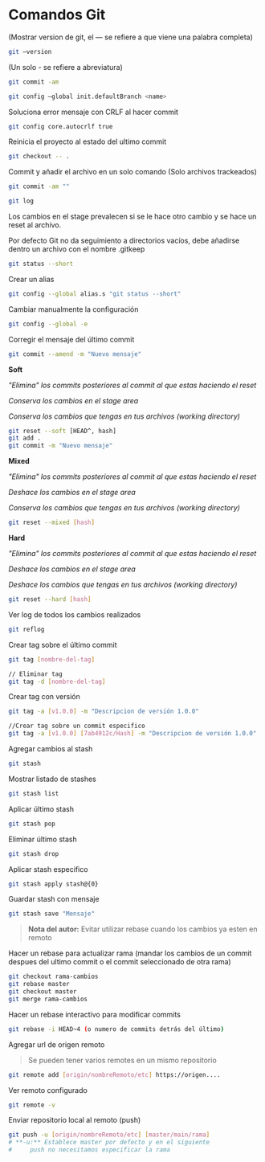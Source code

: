 # Comandos Git

(Mostrar version de git, el — se refiere a que viene una palabra completa)

```bash
git —version
```

(Un solo - se refiere a abreviatura)

```bash
git commit -am 
```

```bash
git config —global init.defaultBranch <name>
```

Soluciona error mensaje con CRLF al hacer commit

```bash
git config core.autocrlf true
```

Reinicia  el proyecto al estado del ultimo commit

```bash
git checkout -- .
```

Commit y añadir el archivo en un solo comando (Solo archivos trackeados)

```bash
git commit -am ""
```

```bash
git log
```

Los cambios en el stage prevalecen si se le hace otro cambio y se hace un reset al archivo.

Por defecto Git no da seguimiento a directorios vacíos, debe añadirse dentro un archivo con el nombre .gitkeep

```bash
git status --short
```

Crear un alias

```bash
git config --global alias.s "git status --short"
```

Cambiar manualmente la configuración

```bash
git config --global -e
```

Corregir el mensaje del último commit

```bash
git commit --amend -m "Nuevo mensaje"
```

**Soft**

*"Elimina" los commits posteriores al commit al que estas haciendo el reset*

*Conserva los cambios en el stage area*

*Conserva los cambios que tengas en tus archivos (working directory)*

```bash
git reset --soft [HEAD^, hash]
git add .
git commit -m "Nuevo mensaje"
```

**Mixed**

*"Elimina" los commits posteriores al commit al que estas haciendo el reset*

*Deshace los cambios en el stage area*

*Conserva los cambios que tengas en tus archivos (working directory)*

```bash
git reset --mixed [hash]
```

**Hard**

*"Elimina" los commits posteriores al commit al que estas haciendo el reset*

*Deshace los cambios en el stage area*

*Deshace los cambios que tengas en tus archivos (working directory)*

```bash
git reset --hard [hash]
```

Ver log de todos los cambios realizados

```bash
git reflog
```

Crear tag sobre el último commit

```bash
git tag [nombre-del-tag]

// Eliminar tag
git tag -d [nombre-del-tag]
```

Crear tag con versión

```bash
git tag -a [v1.0.0] -m "Descripcion de versión 1.0.0"

//Crear tag sobre un commit especifico
git tag -a [v1.0.0] [7ab4912c/Hash] -m "Descripcion de versión 1.0.0"
```

Agregar cambios al stash

```bash
git stash
```

Mostrar listado de stashes

```bash
git stash list
```

Aplicar último stash

```bash
git stash pop
```

Eliminar último stash

```bash
git stash drop
```

Aplicar stash especifico

```bash
git stash apply stash@{0}
```

Guardar stash con mensaje

```bash
git stash save "Mensaje"
```

> **Nota del autor:** Evitar utilizar rebase cuando los cambios ya esten en remoto
> 

Hacer un rebase para actualizar rama (mandar los cambios de un commit despues del ultimo commit o el commit seleccionado de otra rama)

```bash
git checkout rama-cambios
git rebase master
git checkout master
git merge rama-cambios
```

Hacer un rebase interactivo para modificar commits

```bash
git rebase -i HEAD~4 (o numero de commits detrás del último)
```

Agregar url de origen remoto

> Se pueden tener varios remotes en un mismo repositorio
> 

```bash
git remote add [origin/nombreRemoto/etc] https://origen....
```

Ver remoto configurado

```bash
git remote -v
```

Enviar repositorio local al remoto (push)

```bash
git push -u [origin/nombreRemoto/etc] [master/main/rama]
# **-u:** Establece master por defecto y en el siguiente 
#     push no necesitamos especificar la rama
```
